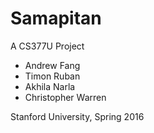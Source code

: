 # Samapitan
A CS377U Project

* Andrew Fang
* Timon Ruban
* Akhila Narla
* Christopher Warren

Stanford University, Spring 2016
